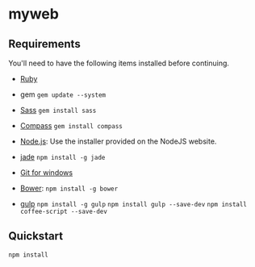myweb
=====


## Requirements

You'll need to have the following items installed before continuing.

  * [Ruby](https://www.ruby-lang.org/ja/)
  * gem `gem update --system`
  * [Sass](http://sass-lang.com/) `gem install sass`
  * [Compass](http://compass-style.org/) `gem install compass`


  * [Node.js](http://nodejs.org): Use the installer provided on the NodeJS website.
  * [jade](http://jade-lang.com/) `npm install -g jade`

  * [Git for windows](http://msysgit.github.io/)
  * [Bower](http://bower.io): `npm install -g bower`



  * [gulp](http://gulpjs.com/) `npm install -g gulp`
   `npm install gulp --save-dev`
   `npm install coffee-script --save-dev`


## Quickstart
  `npm install`
